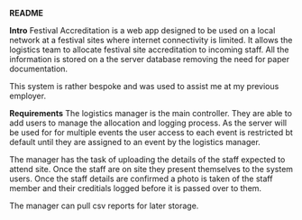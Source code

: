 **README**

**Intro**
Festival Accreditation is a web app designed to be used on a local network at a festival sites where internet connectivity is limited.  It allows the logistics team to allocate festival site accreditation to incoming staff.  All the information is stored on a the server database removing the need for paper documentation.  

This system is rather bespoke and was used to assist me at my previous employer.

**Requirements**
The logistics manager is the main controller. They are able to add users to manage the allocation and logging process.  As the server will be used for for multiple events the user access to each event is restricted bt default until they are assigned to an event by the logistics manager.

The manager has the task of uploading the details of the staff expected to attend site.  Once the staff are on site they present themselves to the system users. Once the staff details are confirmed a photo is taken of the staff member and their creditials logged before it is passed over to them.

The manager can pull csv reports for later storage.
